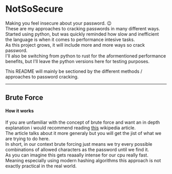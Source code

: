 # NotSoSecure

Making you feel insecure about your password. 😉<br>
These are my approaches to cracking passwords in many different ways.<br>
Started using python, but was quickly reminded how slow and inefficient the language is when it comes to performance intesive tasks.<br>
As this project grows, it will include more and more ways so crack password.<br>
I'll also be switching from python to rust for the aformentioned performance benefits, but I'll leave the python versions here for testing purposes.<br>

This README will mainly be sectioned by the different methods / approaches to password cracking.<br>

---

## Brute Force

#### How it works

If you are unfamiliar with the concept of brute force and want an in depth explanation i would recommend reading [this](https://en.wikipedia.org/wiki/Brute-force_search) wikipedia article.<br>
The article talks about it more generaly but you will get the jist of what we are trying to do here.<br>
In short, in our context brute forcing just means we try every possible combinations of allowed characters as the password until we find it.<br>
As you can imagine this gets reaaally intense for our cpu really fast.<br>
Meaning especially using modern hashing algorithms this approach is not exactly practical in the real world.


